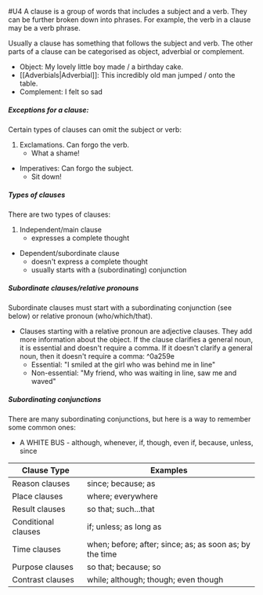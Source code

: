 #U4
A clause is a group of words that includes a subject and a verb. They can be further broken down into phrases. For example, the verb in a clause may be a verb phrase.

Usually a clause has something that follows the subject and verb. The other parts of a clause can be categorised as object, adverbial or complement.
- Object: My lovely little boy made / a birthday cake.
- [[Adverbials|Adverbial]]: This incredibly old man jumped / onto the table.
- Complement: I felt so sad

##### Exceptions for a clause:
Certain types of clauses can omit the subject or verb:
1. Exclamations. Can forgo the verb.
	- What a shame!
- Imperatives: Can forgo the subject.
	- Sit down!

##### Types of clauses
There are two types of clauses:
1. Independent/main clause
	- expresses a complete thought
- Dependent/subordinate clause
	- doesn't express a complete thought
	- usually starts with a (subordinating) conjunction

##### Subordinate clauses/relative pronouns
Subordinate clauses must start with a subordinating conjunction (see below) or relative pronoun (who/which/that).
- Clauses starting with a relative pronoun are adjective clauses. They add more information about the object. If the clause clarifies a general noun, it is essential and doesn't require a comma. If it doesn't clarify a general noun, then it doesn't require a comma: ^0a259e
	- Essential: "I smiled at the girl who was behind me in line"
	- Non-essential: "My friend, who was waiting in line, saw me and waved"


##### Subordinating conjunctions
There are many subordinating conjunctions, but here is a way to remember some common ones:
- A WHITE BUS - although, whenever, if, though, even if, because, unless, since

| **Clause Type**     | **Examples**                                            |
| ------------------- | ------------------------------------------------------- |
| Reason clauses      | since; because; as                                      |
| Place clauses       | where; everywhere                                       |
| Result clauses      | so that; such...that                                    |
| Conditional clauses | if; unless; as long as                                  |
| Time clauses        | when; before; after; since; as; as soon as; by the time |
| Purpose clauses     | so that; because; so                                    |
| Contrast clauses    | while; although; though; even though                    |
